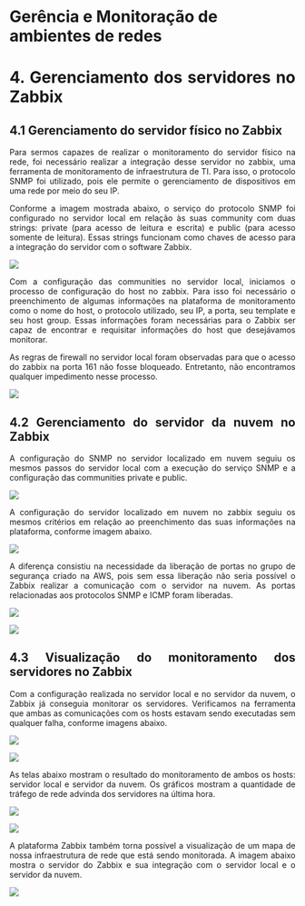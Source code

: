 # Gerência e Monitoração de ambientes de redes

<div align="justify">

# 4. Gerenciamento dos servidores no Zabbix

## 4.1 Gerenciamento do servidor físico no Zabbix

Para sermos capazes de realizar o monitoramento do servidor físico na rede, foi necessário realizar a integração desse servidor no zabbix, uma ferramenta de monitoramento de infraestrutura de TI. Para isso, o protocolo SNMP foi utilizado, pois ele permite o gerenciamento de dispositivos em uma rede por meio do seu IP.

Conforme a imagem mostrada abaixo, o serviço do protocolo SNMP foi configurado no servidor local em relação às suas community com duas strings: private (para acesso de leitura e escrita) e public (para acesso somente de leitura). Essas strings funcionam como chaves de acesso para a integração do servidor com o software Zabbix.

![](imgs/zabbix_1.png)

Com a configuração das communities no servidor local, iniciamos o processo de configuração do host no zabbix. Para isso foi necessário o preenchimento de algumas informações na plataforma de monitoramento como o nome do host, o protocolo utilizado, seu IP, a porta, seu template e seu host group. Essas informações foram necessárias para o Zabbix ser capaz de encontrar e requisitar informações do host que desejávamos monitorar.

As regras de firewall no servidor local foram observadas para que o acesso do zabbix na porta 161 não fosse bloqueado. Entretanto, não encontramos qualquer impedimento nesse processo.

![](imgs/zabbix_2.png)

## 4.2 Gerenciamento do servidor da nuvem no Zabbix

A configuração do SNMP no servidor localizado em nuvem seguiu os mesmos passos do servidor local com a execução do serviço SNMP e a configuração das communities private e public.

![](imgs/zabbix_3.png)

A configuração do servidor localizado em nuvem no zabbix seguiu os mesmos critérios em relação ao preenchimento das suas informações na plataforma, conforme imagem abaixo.

![](imgs/zabbix_4.png)

A diferença consistiu na necessidade da liberação de portas no grupo de segurança criado na AWS, pois sem essa liberação não seria possível o Zabbix realizar a comunicação com o servidor na nuvem. As portas relacionadas aos protocolos SNMP e ICMP foram liberadas.

![](imgs/zabbix_5.png)

![](imgs/zabbix_6.png)

## 4.3 Visualização do monitoramento dos servidores no Zabbix

Com a configuração realizada no servidor local e no servidor da nuvem, o Zabbix já conseguia monitorar os servidores. Verificamos na ferramenta que ambas as comunicações com os hosts estavam sendo executadas sem qualquer falha, conforme imagens abaixo.

![](imgs/zabbix_7.png)

![](imgs/zabbix_8.png)

As telas abaixo mostram o resultado do monitoramento de ambos os hosts: servidor local e servidor da nuvem. Os gráficos mostram a quantidade de tráfego de rede advinda dos servidores na última hora.

![](imgs/zabbix_9.png)

![](imgs/zabbix_10.png)

A plataforma Zabbix também torna possível a visualização de um mapa de nossa infraestrutura de rede que está sendo monitorada. A imagem abaixo mostra o servidor do Zabbix e sua integração com o servidor local e o servidor da nuvem.

![](imgs/zabbix_11.png)

</div>

